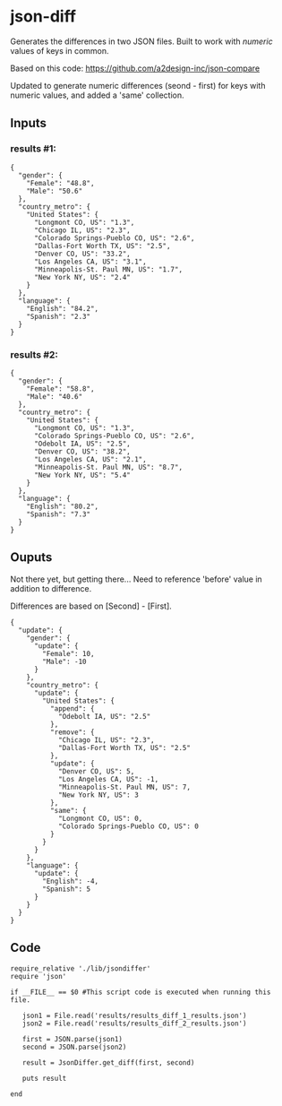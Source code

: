 # json-diff
Generates the differences in two JSON files. Built to work with *numeric* values of keys in common.

Based on this code: https://github.com/a2design-inc/json-compare

Updated to generate numeric differences (seond - first) for keys with numeric values, and added a 'same' collection.


## Inputs

### results #1:

```
{
  "gender": {
    "Female": "48.8",
    "Male": "50.6"
  },
  "country_metro": {
    "United States": {
      "Longmont CO, US": "1.3",
      "Chicago IL, US": "2.3",
      "Colorado Springs-Pueblo CO, US": "2.6",
      "Dallas-Fort Worth TX, US": "2.5",
      "Denver CO, US": "33.2",
      "Los Angeles CA, US": "3.1",
      "Minneapolis-St. Paul MN, US": "1.7",
      "New York NY, US": "2.4"
    }
  },
  "language": {
    "English": "84.2",
    "Spanish": "2.3"
  }
}
```


### results #2:

```
{
  "gender": {
    "Female": "58.8",
    "Male": "40.6"
  },
  "country_metro": {
    "United States": {
      "Longmont CO, US": "1.3",
      "Colorado Springs-Pueblo CO, US": "2.6",
      "Odebolt IA, US": "2.5",
      "Denver CO, US": "38.2",
      "Los Angeles CA, US": "2.1",
      "Minneapolis-St. Paul MN, US": "8.7",
      "New York NY, US": "5.4"
    }
  },
  "language": {
    "English": "80.2",
    "Spanish": "7.3"
  }
}
```

## Ouputs 

Not there yet, but getting there... Need to reference 'before' value in addition to difference.

Differences are based on [Second] - [First].

```
{
  "update": {
    "gender": {
      "update": {
        "Female": 10,
        "Male": -10
      }
    },
    "country_metro": {
      "update": {
        "United States": {
          "append": {
            "Odebolt IA, US": "2.5"
          },
          "remove": {
            "Chicago IL, US": "2.3",
            "Dallas-Fort Worth TX, US": "2.5"
          },
          "update": {
            "Denver CO, US": 5,
            "Los Angeles CA, US": -1,
            "Minneapolis-St. Paul MN, US": 7,
            "New York NY, US": 3
          },
          "same": {
            "Longmont CO, US": 0,
            "Colorado Springs-Pueblo CO, US": 0
          }
        }
      }
    },
    "language": {
      "update": {
        "English": -4,
        "Spanish": 5
      }
    }
  }
}
```


## Code

```
require_relative './lib/jsondiffer'
require 'json'

if __FILE__ == $0 #This script code is executed when running this file.

   json1 = File.read('results/results_diff_1_results.json')
   json2 = File.read('results/results_diff_2_results.json')

   first = JSON.parse(json1)
   second = JSON.parse(json2)

   result = JsonDiffer.get_diff(first, second)
   
   puts result

end

```
